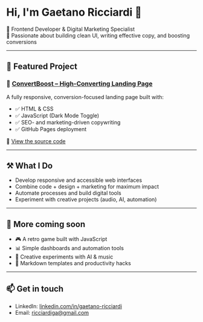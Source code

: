 # Hi, I'm Gaetano Ricciardi 👋

🚀 Frontend Developer & Digital Marketing Specialist  
🎯 Passionate about building clean UI, writing effective copy, and boosting conversions  

---

## 💼 Featured Project

### 🔗 [ConvertBoost – High-Converting Landing Page](https://gricciardi.github.io/convertboost-landingpage/)

A fully responsive, conversion-focused landing page built with:

- ✅ HTML & CSS  
- ✅ JavaScript (Dark Mode Toggle)  
- ✅ SEO- and marketing-driven copywriting  
- ✅ GitHub Pages deployment

📌 [View the source code](https://github.com/gricciardi/convertboost-landingpage)

---

## ⚒️ What I Do

- Develop responsive and accessible web interfaces  
- Combine code + design + marketing for maximum impact  
- Automate processes and build digital tools  
- Experiment with creative projects (audio, AI, automation)

---

## 🚧 More coming soon

- 🎮 A retro game built with JavaScript  
- 📊 Simple dashboards and automation tools  
- 🎵 Creative experiments with AI & music  
- 📄 Markdown templates and productivity hacks

---

## 📫 Get in touch
- LinkedIn: [linkedin.com/in/gaetano-ricciardi](https://linkedin.com/in/gaetano-ricciardi)
- Email: ricciardiga@gmail.com
